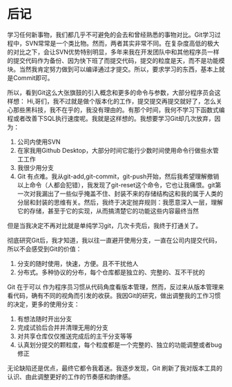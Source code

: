 # 后记

学习任何新事物，我们都几乎不可避免的会去和曾经熟悉的事物对比。Git学习过程中，SVN常常是一个类比物。然而，两者其实非常不同。在复杂度高低的极大的对比之下，会让SVN优势特别明显，多年来我在开发团队中和其他程序员一样的提交代码作为备份、因为快下班了而提交代码，提交的粒度是天，而不是功能模块。当然我肯定努力做到可以编译通过才提交。所以，要求学习的东西，基本上就是Commit即可。

所以，看到Git这么大张旗鼓的引入概念和更多的命令与参数，大部分程序员会这样想： Hi,哥们，我不过就是做个版本化的工作，提交提交再提交就好了，怎么关心那些黑科技，我不在乎的，我没有理由的。有那个时间，我何不学习下函数式编程或者改善下SQL执行速度呢。我就是这样想的。我想要学习Git却几次放弃，因为：

1. 公司内使用SVN
2. 在家我用Github Desktop，大部分时间它能行少数时间使用命令行做些水管工工作
3. 我很少用分支
4. Git  有点难。我从git-add,git-commit，git-push开始，然后我希望理解撤销以上命令（人都会犯错），我发现了git-reset这个命令，它也让我痛恨。git第一次对我漏出了一些似乎掩盖不住、封装不来的存储结构这和我的属于人类的分层和封装的思维有关。然后，我终于决定抛弃规则：我愿意深入一层，理解它的存储，甚至于它的实现，从而搞清楚它的功能这些内容最终当然


但是当我决定不再对比就是单纯学习git，几次卡壳后，我终于打通关了。

彻底研究Git后，我才知道，我以往一直避开使用分支，一直在公司内提交代码，所以不会感受到Git的价值：

1. 分支的随时使用，快速，方便。且不干扰他人
2. 分布式。多种协议的分布，每个仓库都是独立的、完整的、互不干扰的

Git 在于可以 作为程序员习惯从代码角度看版本管理，然而，反过来从版本管理来看代码，确有不同的视角而引发的收获。我因Git的研究，做出调整我的工作习惯的决定，更多的使用分支：

1. 有想法随时开出分支
2. 完成试验后合并并清理无用的分支
3. 对共享仓库仅仅推送完成后的主干分支等等
4. 认真划分提交的颗粒度，每个粒度都是一个完整的、独立的功能调整或者bug修正

无论缺陷还是优点，最终它都令我着迷。我逐步发现，Git 刷新了我对版本工具的认识、由此调整更好的工作的节奏感和韵律感。



